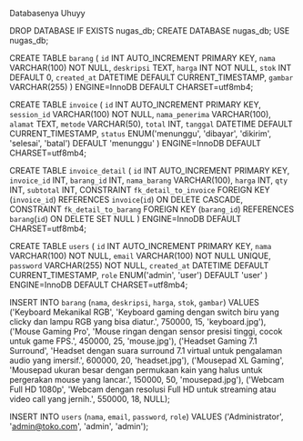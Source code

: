 Databasenya Uhuyy

DROP DATABASE IF EXISTS nugas_db;
CREATE DATABASE nugas_db;
USE nugas_db;

CREATE TABLE `barang` (
  `id` INT AUTO_INCREMENT PRIMARY KEY,
  `nama` VARCHAR(100) NOT NULL,
  `deskripsi` TEXT,
  `harga` INT NOT NULL,
  `stok` INT DEFAULT 0,
  `created_at` DATETIME DEFAULT CURRENT_TIMESTAMP,
  `gambar` VARCHAR(255)
) ENGINE=InnoDB DEFAULT CHARSET=utf8mb4;

CREATE TABLE `invoice` (
  `id` INT AUTO_INCREMENT PRIMARY KEY,
  `session_id` VARCHAR(100) NOT NULL,
  `nama_penerima` VARCHAR(100),
  `alamat` TEXT,
  `metode` VARCHAR(50),
  `total` INT,
  `tanggal` DATETIME DEFAULT CURRENT_TIMESTAMP,
  `status` ENUM('menunggu', 'dibayar', 'dikirim', 'selesai', 'batal') DEFAULT 'menunggu'
) ENGINE=InnoDB DEFAULT CHARSET=utf8mb4;

CREATE TABLE `invoice_detail` (
  `id` INT AUTO_INCREMENT PRIMARY KEY,
  `invoice_id` INT,
  `barang_id` INT,
  `nama_barang` VARCHAR(100),
  `harga` INT,
  `qty` INT,
  `subtotal` INT,
  CONSTRAINT `fk_detail_to_invoice` FOREIGN KEY (`invoice_id`) REFERENCES `invoice`(`id`) ON DELETE CASCADE,
  CONSTRAINT `fk_detail_to_barang` FOREIGN KEY (`barang_id`) REFERENCES `barang`(`id`) ON DELETE SET NULL
) ENGINE=InnoDB DEFAULT CHARSET=utf8mb4;

CREATE TABLE `users` (
  `id` INT AUTO_INCREMENT PRIMARY KEY,
  `nama` VARCHAR(100) NOT NULL,
  `email` VARCHAR(100) NOT NULL UNIQUE,
  `password` VARCHAR(255) NOT NULL,
  `created_at` DATETIME DEFAULT CURRENT_TIMESTAMP,
  `role` ENUM('admin', 'user') DEFAULT 'user'
) ENGINE=InnoDB DEFAULT CHARSET=utf8mb4;

INSERT INTO `barang` (`nama`, `deskripsi`, `harga`, `stok`, `gambar`) VALUES
('Keyboard Mekanikal RGB', 'Keyboard gaming dengan switch biru yang clicky dan lampu RGB yang bisa diatur.', 750000, 15, 'keyboard.jpg'),
('Mouse Gaming Pro', 'Mouse ringan dengan sensor presisi tinggi, cocok untuk game FPS.', 450000, 25, 'mouse.jpg'),
('Headset Gaming 7.1 Surround', 'Headset dengan suara surround 7.1 virtual untuk pengalaman audio yang imersif.', 600000, 20, 'headset.jpg'),
('Mousepad XL Gaming', 'Mousepad ukuran besar dengan permukaan kain yang halus untuk pergerakan mouse yang lancar.', 150000, 50, 'mousepad.jpg'),
('Webcam Full HD 1080p', 'Webcam dengan resolusi Full HD untuk streaming atau video call yang jernih.', 550000, 18, NULL);

INSERT INTO `users` (`nama`, `email`, `password`, `role`) VALUES
('Administrator', 'admin@toko.com', 'admin', 'admin');
